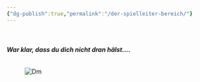 ```yaml
---
{"dg-publish":true,"permalink":"/der-spielleiter-bereich/"}
---
```


$\quad$
$\quad$
$\quad$
###### **War klar, dass du dich nicht dran hälst....**
$\quad$
$\quad$
![Dm](https://gifdb.com/images/high/critical-role-matthew-mercer-palm-face-fbo1oy0x9m4knc5h.gif)